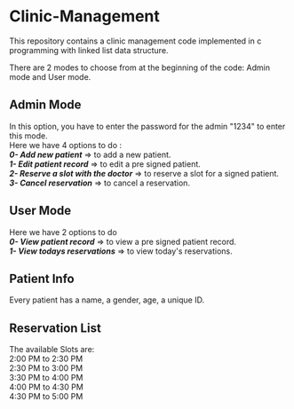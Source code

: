 # Clinic-Management
This repository contains a clinic management code implemented in c programming with linked list data structure.

There are 2 modes to choose from at the beginning of the code: Admin mode and User mode.

## Admin Mode
<p>
In this option, you have to enter the password for the admin "1234" to enter this mode.<br>
Here we have 4 options to do :<br>
<strong><em>0- Add new patient</em></strong> => to add a new patient.<br>
<strong><em>1- Edit patient record</em></strong> => to edit a pre signed patient.<br>
<strong><em>2- Reserve a slot with the doctor</em></strong> => to reserve a slot for a signed patient.<br>
<strong><em>3- Cancel reservation</em></strong> => to cancel a reservation.
</p>

## User Mode
<p>
Here we have 2 options to do <br>
<strong><em>0- View patient record</em></strong> => to view a pre signed patient record.<br>
<strong><em>1- View todays reservations</em></strong> => to view today's reservations.
</p>

## Patient Info
<p>
  Every patient has a name, a gender, age, a unique ID. 
</p>

## Reservation List 
<p>
  The available Slots are:<br>
    2:00 PM to 2:30 PM<br>
    2:30 PM to 3:00 PM<br>
    3:30 PM to 4:00 PM<br>
    4:00 PM to 4:30 PM<br>
    4:30 PM to 5:00 PM
  </p>
